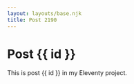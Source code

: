 ```yaml
---
layout: layouts/base.njk
title: Post 2190
---
```


# Post {{ id }}

This is post {{ id }} in my Eleventy project.
